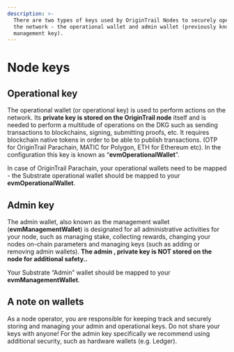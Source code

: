 ```yaml
---
description: >-
  There are two types of keys used by OriginTrail Nodes to securely operate on
  the network - the operational wallet and admin wallet (previously known as
  management key).
---
```


# Node keys

## Operational key

The operational wallet (or operational key) is used to perform actions on the network. Its **private key is stored on the OriginTrail node** itself and is needed to perform a multitude of operations on the DKG such as sending transactions to blockchains, signing, submitting proofs, etc. It requires blockchain native tokens in order to be able to publish transactions. (OTP for OriginTrail Parachain, MATIC for Polygon, ETH for Ethereum etc). In the configuration this key is known as “**evmOperationalWallet**”.

In case of OriginTrail Parachain, your operational wallets need to be mapped - the Substrate operational wallet should be mapped to your **evmOperationalWallet**.

## Admin key

The admin wallet, also known as the management wallet (**evmManagementWallet**) is designated for all administrative activities for your node, such as managing stake, collecting rewards, changing your nodes on-chain parameters and managing keys (such as adding or removing admin wallets). **The admin , private key is NOT stored on the node for additional safety..**

Your Substrate “Admin” wallet should be mapped to your **evmManagementWallet**.

## A note on wallets

As a node operator, you are responsible for keeping track and securely storing and managing your admin and operational keys. Do not share your keys with anyone! For the admin key specifically we recommend using additional security, such as hardware wallets (e.g. Ledger).
